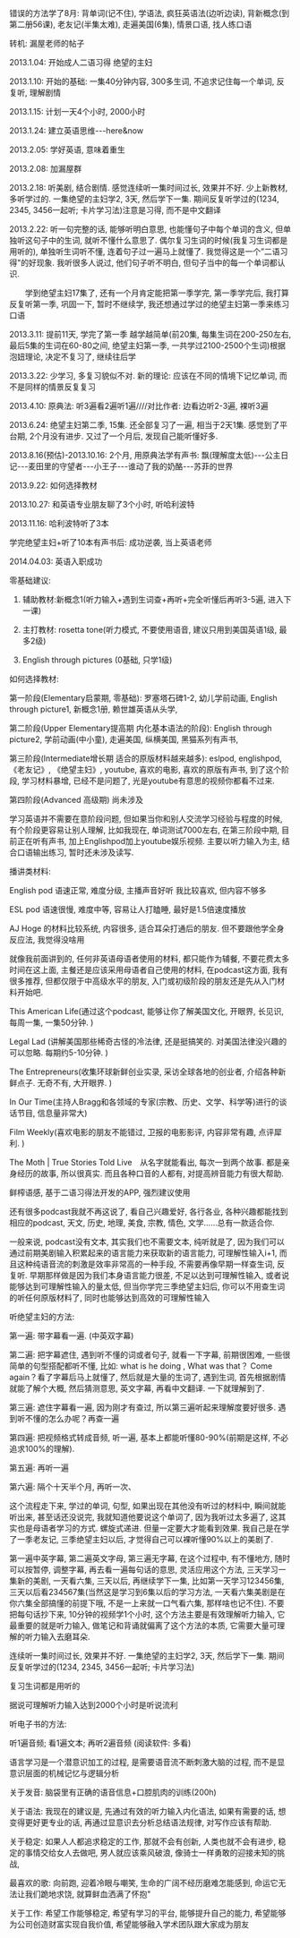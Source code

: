 
错误的方法学了8月: 背单词(记不住), 学语法, 疯狂英语法(边听边读), 背新概念(到第二册56课), 老友记(半集太难), 走遍美国(6集), 情景口语, 找人练口语

转机: 漏屋老师的帖子

2013.1.04: 开始成人二语习得 绝望的主妇

2013.1.10: 开始的基础: 一集40分钟内容, 300多生词, 不追求记住每一个单词, 反复听, 理解剧情

2013.1.15: 计划一天4个小时, 2000小时

2013.1.24: 建立英语思维---here&now

2013.2.05: 学好英语, 意味着重生

2013.2.08: 加漏屋群

2013.2.18: 听美剧, 结合剧情. 感觉连续听一集时间过长, 效果并不好. 少上新教材, 多听学过的. 一集绝望的主妇学2, 3天, 然后学下一集. 期间反复听学过的(1234, 2345, 3456一起听; 卡片学习法)注意是习得, 而不是中文翻译

2013.2.22: 听一句完整的话, 能够听明白意思, 也能懂句子中每个单词的含义, 但单独听这句子中的生词, 就听不懂什么意思了. 偶尔复习生词的时候(我复习生词都是用听的), 单独听生词听不懂, 连着句子过一遍马上就懂了. 我觉得这是一个”二语习得"的好现象. 我听很多人说过, 他们句子听不明白, 但句子当中的每一个单词都认识. 

　　学到绝望主妇17集了, 还有一个月肯定能把第一季学完, 第一季学完后, 我打算反复听第一季, 巩固一下, 暂时不继续学, 我还想通过学过的绝望主妇第一季来练习口语

2013.3.11: 提前11天, 学完了第一季 越学越简单(前20集, 每集生词在200-250左右, 最后5集的生词在60-80之间, 绝望主妇第一季, 一共学过2100-2500个生词)根据泡妞理论, 决定不复习了, 继续往后学

2013.3.22: 少学习, 多复习貌似不对. 新的理论: 应该在不同的情境下记忆单词, 而不是同样的情景反复复习

2013.4.10: 原典法: 听3遍看2遍听1遍////对比作者: 边看边听2-3遍, 裸听3遍

2013.6.24: 绝望主妇第二季, 15集. 还全部复习了一遍, 相当于2天1集. 感觉到了平台期, 2个月没有进步. 又过了一个月后, 发现自己能听懂好多. 

2013.8.16(预估)-2013.10.16: 2个月, 用原典法学有声书: 飘(理解度太低)---公主日记---麦田里的守望者---小王子---谁动了我的奶酪---苏菲的世界

2013.9.22: 如何选择教材

2013.10.27: 和英语专业朋友聊了3个小时, 听哈利波特

2013.11.16: 哈利波特听了3本

学完绝望主妇+听了10本有声书后: 成功逆袭, 当上英语老师

2014.04.03: 英语入职成功


零基础建议: 

1.	辅助教材:新概念1(听力输入+遇到生词查+再听+完全听懂后再听3-5遍, 进入下一课)

2.	主打教材: rosetta tone(听力模式, 不要使用语音, 建议只用到美国英语1级, 最多2级)

3.	English through pictures (0基础, 只学1级)

如何选择教材: 

第一阶段(Elementary启蒙期, 零基础): 罗塞塔石碑1-2, 幼儿学前动画, English through picture1, 新概念1册, 赖世雄英语从头学, 

第二阶段(Upper Elementary提高期 内化基本语法的阶段): English through picture2, 学前动画(中小童), 走遍美国, 纵横美国, 黑猫系列有声书, 

第三阶段(Intermediate增长期 适合的原版材料越来越多):  eslpod, englishpod, 《老友记》, 《绝望主妇》, youtube, 喜欢的电影, 喜欢的原版有声书, 到了这个阶段, 学习材料暴增, 已经不是问题了, 光是youtube有意思的视频你都看不过来. 

第四阶段(Advanced 高级期) 尚未涉及

学习英语并不需要在意阶段问题, 但如果当你和别人交流学习经验与程度的时候, 有个阶段更容易让别人理解, 比如我现在, 单词测试7000左右, 在第三阶段中期, 目前正在听有声书, 加上Englishpod加上youtube娱乐视频. 主要以听力输入为主, 结合口语输出练习, 暂时还未涉及读写. 

播讲类材料: 

English pod 语速正常, 难度分级, 主播声音好听 我比较喜欢, 但内容不够多

ESL pod 语速很慢, 难度中等, 容易让人打瞌睡, 最好是1.5倍速度播放

AJ Hoge 的材料比较系统, 内容很多, 适合耳朵打通后的朋友. 但不要跟他学全身反应法, 我觉得没啥用

就像我前面讲到的, 任何非英语母语者使用的材料, 都只能作为辅餐, 不要花费太多时间在这上面, 主餐还是应该采用母语者自己使用的材料, 在podcast这方面, 我有很多推荐, 但都仅限于中高级水平的朋友, 入门或初级阶段的朋友还是先从入门材料开始吧. 

This American Life(通过这个podcast, 能够让你了解美国文化, 开眼界, 长见识, 每周一集, 一集50分钟. )

Legal Lad (讲解美国那些稀奇古怪的冷法律, 还是挺搞笑的. 对美国法律没兴趣的可以忽略. 每期约5-10分钟. )

The Entrepreneurs(收集环球新鲜创业实录, 采访全球各地的创业者, 介绍各种新鲜点子. 无奇不有, 大开眼界. )

In Our Time(主持人Bragg和各领域的专家(宗教、历史、文学、科学等)进行的谈话节目, 信息量非常大)

Film Weekly(喜欢电影的朋友不能错过, 卫报的电影影评, 内容非常有趣, 点评犀利. )

The Moth | True Stories Told Live　从名字就能看出, 每次一到两个故事. 都是亲身经历的故事, 所以很真实. 而且各种口音的人都有, 对提高辨音能力有很大帮助. 

鲜榨语感, 基于二语习得法开发的APP, 强烈建议使用

还有很多podcast我就不再这说了, 看自己兴趣爱好, 各行各业, 各种兴趣都能找到相应的podcast,  天文, 历史, 地理, 美食, 宗教, 情色, 文学……总有一款适合你. 

一般来说, podcast没有文本, 其实我们也不需要文本, 纯听就是了, 因为我们可以通过前期美剧输入积累起来的语言能力来获取新的语言能力, 可理解性输入i+1, 而且这种纯语音流的刺激是效率非常高的一种手段, 不需要再像早期一样查生词, 反复听. 早期那样做是因为我们本身语言能力很差, 不足以达到可理解性输入, 或者说能够达到可理解性输入的量太低, 但当你学完三季绝望主妇后, 你可以不用查生词的听任何原版材料了, 同时也能够达到高效的可理解性输入

听绝望主妇的方法: 

第一遍: 带字幕看一遍. (中英双字幕)

第二遍: 把字幕遮住, 遇到听不懂的词或者句子, 就看一下字幕, 前期很困难, 一些很简单的句型搭配都听不懂, 比如:  what is he doing ,  What was that？ Come again？看了字幕后马上就懂了, 然后就是大量的生词了, 遇到生词, 首先根据剧情就能了解个大概, 然后猜测意思, 英文字幕, 再看中文翻译. 一下就理解到了. 

第三遍: 遮住字幕看一遍, 因为刚才有查过, 所以第三遍听起来理解度要好很多. 遇到听不懂的怎么办呢？再查一遍

第四遍: 把视频格式转成音频, 听一遍, 基本上都能听懂80-90%(前期是这样, 不必追求100%的理解). 

第五遍: 再听一遍

第六遍: 隔个十天半个月, 再听一次、

这个流程走下来, 学过的单词, 句型, 如果出现在其他没有听过的材料中, 瞬间就能听出来, 甚至话还没说完, 我就知道他要说这个单词了, 因为我听过太多遍了, 这其实也是母语者学习的方式. 螺旋式递进. 但量一定要大才能看到效果. 我自己是在学了一季老友记, 三季绝望主妇以后, 才觉得自己可以裸听懂90%以上的美剧了. 



第一遍中英字幕, 第二遍英文字母, 第三遍无字幕, 在这个过程中, 有不懂地方, 随时可以按暂停, 调整字幕, 再去看一遍每句话的意思, 灵活应用这个方法, 三天学习一集新的美剧, 一天看六集, 三天以后, 再继续学下一集, 比如第一天学习123456集, 三天以后看234567集(当然这是学习到6集以后的学习方法, 一天看六集美剧是在你六集全部搞懂的前提下哦, 不是一上来就一口气看六集, 那样啥也记不住). 不要把每句话抄下来, 10分钟的视频学1个小时, 这个方法主要是有效理解听力输入, 它最重要的就是听力输入, 做笔记和背诵就偏离了这个方法的本质, 它需要大量可理解的听力输入去磨耳朵.

连续听一集时间过长, 效果并不好. 一集绝望的主妇学2, 3天, 然后学下一集. 期间反复听学过的(1234, 2345, 3456一起听; 卡片学习法)

复习生词都是用听的

据说可理解听力输入达到2000个小时是听说流利

听电子书的方法: 

听1遍音频; 看1遍文本; 再听2遍音频  (阅读软件: 多看)

语言学习是一个潜意识加工的过程, 是需要语音流不断刺激大脑的过程, 而不是显意识层面的机械记忆与逻辑分析

关于发音: 脑袋里有正确的语音信息+口腔肌肉的训练(200h)

关于语法: 我现在的建议是, 先通过有效的听力输入内化语法, 如果有需要的话, 想变得更好更专业的话, 再通过显意识去分析总结语法规律, 对写作应该有帮助. 

关于稳定: 如果人人都追求稳定的工作, 那就不会有创新, 人类也就不会有进步, 稳定的事情交给女人去做吧, 男人就应该乘风破浪, 像骑士一样勇敢的迎接未知的挑战, 

最喜欢的歌: 向前跑, 迎着冷眼与嘲笑, 生命的广阔不经历磨难怎能感到, 命运它无法让我们跪地求饶, 就算鲜血洒满了怀抱"

关于工作: 希望工作能够稳定, 希望有学习的平台, 能够提升自己的能力, 希望能够为公司创造财富实现自我价值, 希望能够融入学术团队跟大家成为朋友
